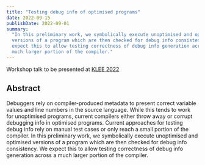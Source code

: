 ```yaml
---
title: "Testing debug info of optimised programs"
date: 2022-09-15
publishDate: 2022-09-01
summary:
  "In this preliminary work, we symbolically execute unoptimised and optimised
  versions of a program which are then checked for debug info consistency. We
  expect this to allow testing correctness of debug info generation across a
  much larger portion of the compiler."
---
```


Workshop talk to be presented at [KLEE 2022](https://srg.doc.ic.ac.uk/klee22/)

## Abstract

Debuggers rely on compiler-produced metadata to present correct variable values
and line numbers in the source language. While this tends to work for
unoptimised programs, current compilers either throw away or corrupt debugging
info in optimised programs. Current approaches for testing debug info rely on
manual test cases or only reach a small portion of the compiler. In this
preliminary work, we symbolically execute unoptimised and optimised versions of
a program which are then checked for debug info consistency. We expect this to
allow testing correctness of debug info generation across a much larger portion
of the compiler.
